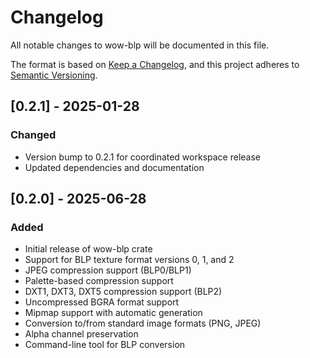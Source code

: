 # Changelog

All notable changes to wow-blp will be documented in this file.

The format is based on [Keep a Changelog](https://keepachangelog.com/en/1.0.0/),
and this project adheres to [Semantic Versioning](https://semver.org/spec/v2.0.0.html).

## [0.2.1] - 2025-01-28

### Changed

- Version bump to 0.2.1 for coordinated workspace release
- Updated dependencies and documentation

## [0.2.0] - 2025-06-28

### Added

- Initial release of wow-blp crate
- Support for BLP texture format versions 0, 1, and 2
- JPEG compression support (BLP0/BLP1)
- Palette-based compression support
- DXT1, DXT3, DXT5 compression support (BLP2)
- Uncompressed BGRA format support
- Mipmap support with automatic generation
- Conversion to/from standard image formats (PNG, JPEG)
- Alpha channel preservation
- Command-line tool for BLP conversion

